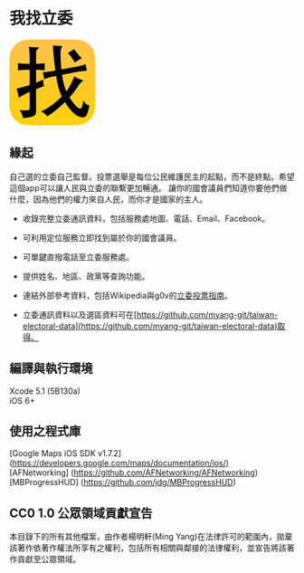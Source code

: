 我找立委
=====================

![logo](https://raw.githubusercontent.com/myang-git/callup-legislator-app/master/Icons/152x152.png)

## 緣起  

自己選的立委自己監督。投票選舉是每位公民維護民主的起點，而不是終點。希望這個app可以讓人民與立委的聯繫更加暢通。
讓你的國會議員們知道你要他們做什麼，因為他們的權力來自人民，而你才是國家的主人。 

* 收錄完整立委通訊資料，包括服務處地圖、電話、Email、Facebook。 

* 可利用定位服務立即找到屬於你的國會議員。 

* 可單鍵直撥電話至立委服務處。 

* 提供姓名、地區、政黨等查詢功能。 

* 連結外部參考資料，包括Wikipedia與g0v的[立委投票指南](http://vote.ly.g0v.tw)。 

* 立委通訊資料以及選區資料可在[https://github.com/myang-git/taiwan-electoral-data](https://github.com/myang-git/taiwan-electoral-data)取得。  

## 編譯與執行環境  

Xcode 5.1 (5B130a)  
iOS 6+  

## 使用之程式庫

[Google Maps iOS SDK v1.7.2] (https://developers.google.com/maps/documentation/ios/)  
[AFNetworking] (https://github.com/AFNetworking/AFNetworking)  
[MBProgressHUD] (https://github.com/jdg/MBProgressHUD)  

## CC0 1.0 公眾領域貢獻宣告  

本目錄下的所有其他檔案，由作者楊明軒(Ming Yang)在法律許可的範圍內，拋棄該著作依著作權法所享有之權利，包括所有相關與鄰接的法律權利，並宣告將該著作貢獻至公眾領域。
